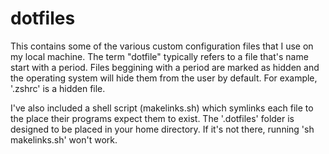 # dotfiles

This contains some of the various custom configuration files that I use on my local machine. 
The term "dotfile" typically refers to a file that's name start with a period. 
Files beggining with a period are marked as hidden and the operating system will hide them from the user by default.
For example, '.zshrc' is a hidden file.

I've also included a shell script (makelinks.sh) which symlinks each file to the place their programs expect them to exist.
The '.dotfiles' folder is designed to be placed in your home directory. If it's not there, running 'sh makelinks.sh' won't work.
